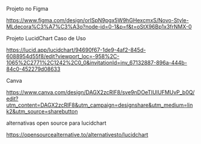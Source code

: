 Projeto no Figma

https://www.figma.com/design/orISpN9pgx5W9hGHexcmxS/Novo-Style-MLdecora%C3%A7%C3%A3o?node-id=0-1&p=f&t=oStX96Bp1x3frNMX-0

Projeto  LucidChart Caso de Uso 

https://lucid.app/lucidchart/94690f67-1de9-4af2-845d-6088954d55f8/edit?viewport_loc=-958%2C-1065%2C2771%2C1242%2C0_0&invitationId=inv_67132887-896a-444b-84c0-452279d08633

Canva 

https://www.canva.com/design/DAGX2zcRlF8/sve9nDOeTIUIUFMUvP_b0Q/edit?utm_content=DAGX2zcRlF8&utm_campaign=designshare&utm_medium=link2&utm_source=sharebutton


alternativas open source para lucidchart

https://opensourcealternative.to/alternativesto/lucidchart





